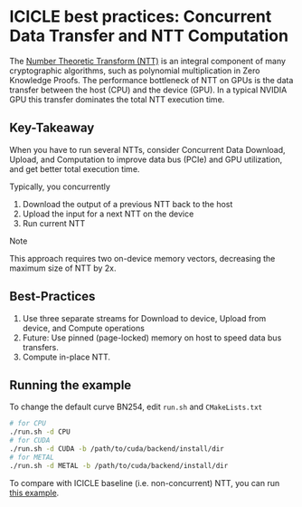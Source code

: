 # ICICLE best practices: Concurrent Data Transfer and NTT Computation

The [Number Theoretic Transform (NTT)](https://dev.ingonyama.com/icicle/primitives/ntt) is an integral component of many cryptographic algorithms, such as polynomial multiplication in Zero Knowledge Proofs. The performance bottleneck of NTT on GPUs is the data transfer between the host (CPU) and the device (GPU). In a typical NVIDIA GPU this transfer dominates the total NTT execution time.

## Key-Takeaway

When you have to run several NTTs, consider Concurrent Data Download, Upload, and Computation to improve data bus (PCIe) and GPU utilization, and get better total execution time.

Typically, you concurrently

1. Download the output of a previous NTT back to the host
2. Upload the input for a next NTT on the device
3. Run current NTT

> [!NOTE]
> This approach requires two on-device memory vectors, decreasing the maximum size of NTT by 2x.

## Best-Practices

1. Use three separate streams for Download to device, Upload from device, and Compute operations
2. Future: Use pinned (page-locked) memory on host to speed data bus transfers.
3. Compute in-place NTT.

## Running the example

To change the default curve BN254, edit `run.sh` and `CMakeLists.txt`

```sh
# for CPU
./run.sh -d CPU
# for CUDA
./run.sh -d CUDA -b /path/to/cuda/backend/install/dir
# for METAL
./run.sh -d METAL -b /path/to/cuda/backend/install/dir
```

To compare with ICICLE baseline (i.e. non-concurrent) NTT, you can run [this example](../ntt/README.md).
